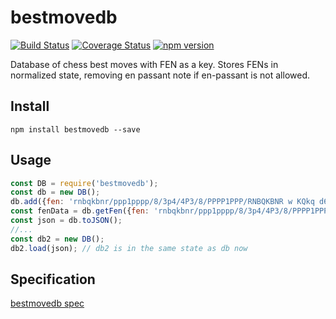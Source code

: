 # bestmovedb
[![Build Status](https://travis-ci.org/Scorpibear/bestmovedb.svg?branch=master)](https://travis-ci.org/Scorpibear/bestmovedb)
[![Coverage Status](https://codecov.io/gh/Scorpibear/bestmovedb/branch/master/graph/badge.svg)](https://codecov.io/gh/Scorpibear/bestmovedb)
[![npm version](https://badge.fury.io/js/bestmovedb.svg)](https://www.npmjs.com/package/bestmovedb)

Database of chess best moves with FEN as a key. Stores FENs in normalized state, removing en passant note if en-passant is not allowed.

## Install
```
npm install bestmovedb --save
```

## Usage
```javascript
const DB = require('bestmovedb');
const db = new DB();
db.add({fen: 'rnbqkbnr/ppp1pppp/8/3p4/4P3/8/PPPP1PPP/RNBQKBNR w KQkq d6 0 2', bestMove: 'exd5', score: 0.6, depth: 45});
const fenData = db.getFen({fen: 'rnbqkbnr/ppp1pppp/8/3p4/4P3/8/PPPP1PPP/RNBQKBNR w KQkq d6 0 2', depth: 45});
const json = db.toJSON();
//...
const db2 = new DB();
db2.load(json); // db2 is in the same state as db now
```

## Specification
[bestmovedb spec](./spec/db.spec.js)
